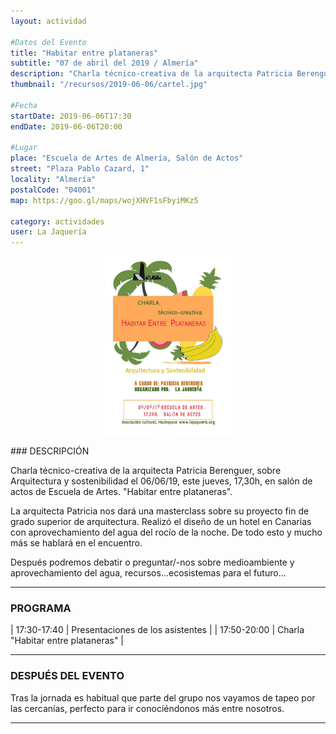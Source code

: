 ```yaml
---
layout: actividad

#Datos del Evento
title: "Habitar entre plataneras"
subtitle: "07 de abril del 2019 / Almería"
description: "Charla técnico-creativa de la arquitecta Patricia Berenguer, sobre Arquitectura y sostenibilidad"
thumbnail: "/recursos/2019-06-06/cartel.jpg"

#Fecha
startDate: 2019-06-06T17:30
endDate: 2019-06-06T20:00

#Lugar
place: "Escuela de Artes de Almería, Salón de Actos"
street: "Plaza Pablo Cazard, 1"
locality: "Almería"
postalCode: "04001"
map: https://goo.gl/maps/wojXHVF1sFbyiMKz5

category: actividades
user: La Jaquería
---
```

<p align="center">
<img src="/recursos/2019-06-06/cartel.jpg" alt="Cartel del evento" width="40%"/>
</p>
### DESCRIPCIÓN

Charla técnico-creativa de la arquitecta Patricia Berenguer, sobre Arquitectura y sostenibilidad el 06/06/19, este jueves, 17,30h, en salón de actos de Escuela de Artes. "Habitar entre plataneras".

La arquitecta Patricia nos dará una masterclass  sobre su proyecto fin de grado superior de arquitectura. Realizó el diseño de un hotel en Canarias con aprovechamiento del agua del rocío de la noche. De todo esto y mucho más se hablará en el encuentro.

Después podremos debatir o preguntar/-nos sobre medioambiente y aprovechamiento del agua, recursos...ecosistemas para el futuro...

---


### PROGRAMA


| 17:30-17:40   | Presentaciones de los asistentes  |
| 17:50-20:00   | Charla "Habitar entre plataneras" |

---

### DESPUÉS DEL EVENTO

Tras la jornada es habitual que parte del grupo nos vayamos de tapeo por las cercanías, perfecto para ir conociéndonos más entre nosotros.

---
